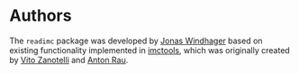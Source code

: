 # Authors

The `readimc` package was developed by [Jonas Windhager](mailto:jonas.windhager@uzh.ch) based on existing functionality implemented in [imctools](https://github.com/BodenmillerGroup/imctools), which was originally created by [Vito Zanotelli](mailto:vito.zanotelli@uzh.ch) and [Anton Rau](mailto:anton.rau@uzh.ch).
